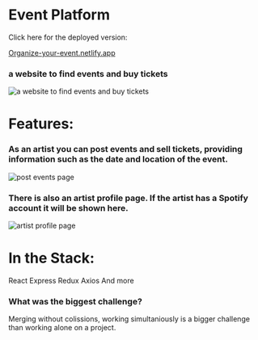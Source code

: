 # Event Platform 
Click here for the deployed version:

[Organize-your-event.netlify.app](https://organize-your-event.netlify.app/)

### a website to find events and buy tickets
![a website to find events and buy tickets](https://res.cloudinary.com/dqqb0ldgk/image/upload/c_scale,w_600/v1652443619/pictures%20for%20Event%20Platform/EP_Events2_ey0xw3.png)

# Features:
### As an artist you can post events and sell tickets, providing information such as the date and location of the event.   
  ![post events page](https://res.cloudinary.com/dqqb0ldgk/image/upload/c_scale,w_600/v1652266201/pictures%20for%20Event%20Platform/EP_post_event_fwlyvs.png)

### There is also an artist profile page. If the artist has a Spotify account it will be shown here.  
 ![artist profile page](https://res.cloudinary.com/dqqb0ldgk/image/upload/c_scale,w_600/v1652266200/pictures%20for%20Event%20Platform/EP_artist_details_fxclrx.png)
  
# In the Stack:
React
Express
Redux
Axios
And more

### What was the biggest challenge?
Merging without colissions, working simultaniously is a bigger challenge than working alone on a project.






